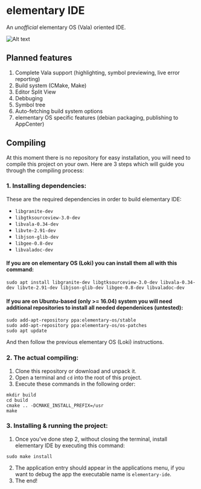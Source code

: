 # elementary IDE
An _unofficial_ elementary OS (Vala) oriented IDE.

![Alt text](http://i.imgur.com/i1t4nm5.png "Screenshot")

## Planned features
1. Complete Vala support (highlighting, symbol previewing, live error reporting)
2. Build system (CMake, Make)
3. Editor Split View
4. Debbuging
5. Symbol tree
6. Auto-fetching build system options
7. elementary OS specific features (debian packaging, publishing to AppCenter)

## Compiling
At this moment there is no repository for easy installation, you will need to compile this project on your own.
Here are 3 steps which will guide you through the compiling process:

### 1. Installing dependencies:
  These are the required dependencies in order to build elementary IDE:
  * `libgranite-dev`
  * `libgtksourceview-3.0-dev`
  * `libvala-0.34-dev`
  * `libvte-2.91-dev`
  * `libjson-glib-dev`
  * `libgee-0.8-dev`
  * `libvaladoc-dev`
  
  
  #### If you are on elementary OS (Loki) you can install them all with this command:
  ```shell
sudo apt install libgranite-dev libgtksourceview-3.0-dev libvala-0.34-dev libvte-2.91-dev libjson-glib-dev libgee-0.8-dev libvaladoc-dev
```


  #### If you are on Ubuntu-based (only >= 16.04) system you will need additional repositories to install all needed dependenices (untested):
  ```shell
sudo add-apt-repository ppa:elementary-os/stable
sudo add-apt-repository ppa:elementary-os/os-patches
sudo apt update
```

  And then follow the previous elementary OS (Loki) instructions.

### 2. The actual compiling:
  1. Clone this repository or download and unpack it.
  2. Open a terminal and `cd` into the root of this project.
  3. Execute these commands in the following order:
  
  ```shell
mkdir build
cd build
cmake .. -DCMAKE_INSTALL_PREFIX=/usr
make
```

### 3. Installing & running the project:
  1. Once you've done step 2, without closing the terminal, install elementary IDE by executing this command:
  ```shell
  sudo make install
  ```
  
  2. The application entry should appear in the applications menu, if you want to debug the app the executable name is `elementary-ide`.
  3. The end!
